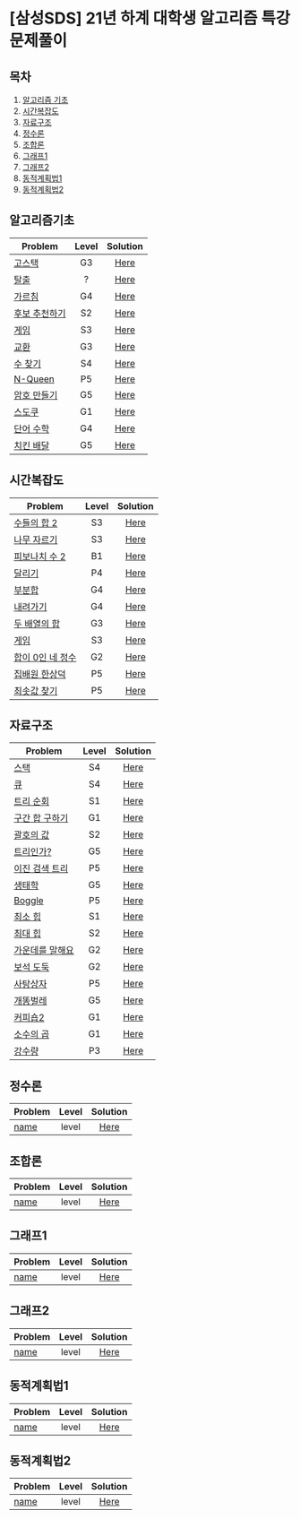 # [삼성SDS] 21년 하계 대학생 알고리즘 특강 문제풀이

목차
---
1. [알고리즘 기초](#알고리즘기초)
2. [시간복잡도](#시간복잡도)
3. [자료구조](#자료구조)
4. [정수론](#정수론)
5. [조합론](#조합론)
6. [그래프1](#그래프1)
7. [그래프2](#그래프2)
8. [동적계획법1](#동적계획법2)
9. [동적계획법2](#동적계획법2)

## 알고리즘기초

|Problem|Level|Solution|
|---|:---:|:---:|
|[고스택](https://www.acmicpc.net/problem/3425)|G3|[Here](./solution/1)|
|[탈출](https://www.acmicpc.net/problem/2362)|?|[Here](./solution/2)|
|[가르침](https://www.acmicpc.net/problem/1062)|G4|[Here](./solution/3)|
|[후보 추천하기](https://www.acmicpc.net/problem/1713)|S2|[Here](./solution/4)|
|[게임](https://www.acmicpc.net/problem/1072)|S3|[Here](./solution/5)|
|[교환](https://www.acmicpc.net/problem/1039)|G3|[Here](./solution/6)|
|[수 찾기](https://www.acmicpc.net/problem/1920)|S4|[Here](./solution/7)|
|[N-Queen](https://www.acmicpc.net/problem/3344)|P5|[Here](./solution/8)|
|[암호 만들기](https://www.acmicpc.net/problem/1759)|G5|[Here](./solution/9)|
|[스도쿠](https://www.acmicpc.net/problem/1840)|G1|[Here](./solution/10)|
|[단어 수학](https://www.acmicpc.net/problem/1339)|G4|[Here](./solution/11)|
|[치킨 배달](https://www.acmicpc.net/problem/15686)|G5|[Here](./solution/12)|


## 시간복잡도

|Problem|Level|Solution|
|---|:---:|:---:|
|[수들의 합 2](https://www.acmicpc.net/problem/2003)|S3|[Here](./solution/13)|
|[나무 자르기](https://www.acmicpc.net/problem/2805)|S3|[Here](./solution/14)|
|[피보나치 수 2](https://www.acmicpc.net/problem/2748)|B1|[Here](./solution/15)|
|[달리기](https://www.acmicpc.net/problem/2517)|P4|[Here](./solution/16)|
|[부분합](https://www.acmicpc.net/problem/1806)|G4|[Here](./solution/17)|
|[내려가기](https://www.acmicpc.net/problem/2096)|G4|[Here](./solution/18)|
|[두 배열의 합](https://www.acmicpc.net/problem/2143)|G3|[Here](./solution/19)|
|[게임](https://www.acmicpc.net/problem/1072)|S3|[Here](./solution/20)|
|[합이 0인 네 정수](https://www.acmicpc.net/problem/7453)|G2|[Here](./solution/21)|
|[집배원 한상덕](https://www.acmicpc.net/problem/2842)|P5|[Here](./solution/22)|
|[최솟값 찾기](https://www.acmicpc.net/problem/11003)|P5|[Here](./solution/23)|

## 자료구조

|Problem|Level|Solution|
|---|:---:|:---:|
|[스택](https://www.acmicpc.net/problem/10828)|S4|[Here](./solution/13)|
|[큐](https://www.acmicpc.net/problem/10845)|S4|[Here](./solution/14)|
|[트리 순회](https://www.acmicpc.net/problem/1991)|S1|[Here](./solution/15)|
|[구간 합 구하기](https://www.acmicpc.net/problem/2042)|G1|[Here](./solution/15)|
|[괄호의 값](https://www.acmicpc.net/problem/2504)|S2|[Here](./solution/16)|
|[트리인가?](https://www.acmicpc.net/problem/6416)|G5|[Here](./solution/17)|
|[이진 검색 트리](https://www.acmicpc.net/problem/1539)|P5|[Here](./solution/18)|
|[생태학](https://www.acmicpc.net/problem/4358)|G5|[Here](./solution/19)|
|[Boggle](https://www.acmicpc.net/problem/9202)|P5|[Here](./solution/20)|
|[최소 힙](https://www.acmicpc.net/problem/1927)|S1|[Here](./solution/21)|
|[최대 힙](https://www.acmicpc.net/problem/11279)|S2|[Here](./solution/22)|
|[가운데를 말해요](https://www.acmicpc.net/problem/1655)|G2|[Here](./solution/23)|
|[보석 도둑](https://www.acmicpc.net/problem/1202)|G2|[Here](./solution/23)|
|[사탕상자](https://www.acmicpc.net/problem/2243)|P5|[Here](./solution/23)|
|[개똥벌레](https://www.acmicpc.net/problem/3020)|G5|[Here](./solution/23)|
|[커피숍2](https://www.acmicpc.net/problem/1275)|G1|[Here](./solution/23)|
|[소수의 곱](https://www.acmicpc.net/problem/2014)|G1|[Here](./solution/23)|
|[강수량](https://www.acmicpc.net/problem/2094)|P3|[Here](./solution/23)|

## 정수론

|Problem|Level|Solution|
|---|:---:|:---:|
|[name](link)|level|[Here](./solution/?)|

## 조합론

|Problem|Level|Solution|
|---|:---:|:---:|
|[name](link)|level|[Here](./solution/?)|

## 그래프1

|Problem|Level|Solution|
|---|:---:|:---:|
|[name](link)|level|[Here](./solution/?)|

## 그래프2

|Problem|Level|Solution|
|---|:---:|:---:|
|[name](link)|level|[Here](./solution/?)|

## 동적계획법1

|Problem|Level|Solution|
|---|:---:|:---:|
|[name](link)|level|[Here](./solution/?)|

## 동적계획법2

|Problem|Level|Solution|
|---|:---:|:---:|
|[name](link)|level|[Here](./solution/?)|
